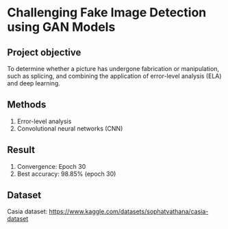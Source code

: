# Challenging Fake Image Detection using GAN Models
## Project objective
To determine whether a picture has undergone fabrication or manipulation, such as splicing, and combining the application of error-level analysis (ELA) and deep learning.

## Methods
1. Error-level analysis
2. Convolutional neural networks (CNN)

## Result
1. Convergence: Epoch 30
2. Best accuracy: 98.85% (epoch 30)

## Dataset
Casia dataset: https://www.kaggle.com/datasets/sophatvathana/casia-dataset
